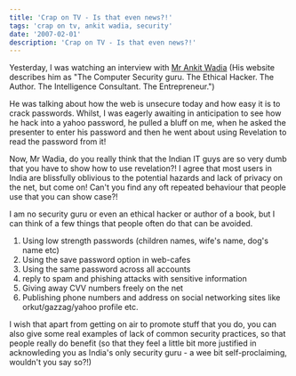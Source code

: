 ```yaml
---
title: 'Crap on TV - Is that even news?!'
tags: 'crap on tv, ankit wadia, security'
date: '2007-02-01'
description: 'Crap on TV - Is that even news?!'
---
```


Yesterday, I was watching an interview with [Mr Ankit Wadia][0] (His website describes him as "The Computer Security guru. The Ethical Hacker. The Author. The Intelligence Consultant. The Entrepreneur.")

He was talking about how the web is unsecure today and how easy it is to crack passwords. Whilst, I was eagerly awaiting in anticipation to see how he hack into a yahoo password, he pulled a bluff on me, when he asked the presenter to enter his password and then he went about using Revelation to read the password from it!

Now, Mr Wadia, do you really think that the Indian IT guys are so very dumb that you have to show how to use revelation?! I agree that most users in India are blissfully oblivious to the potential hazards and lack of privacy on the net, but come on! Can't you find any oft repeated behaviour that people use that you can show case?!

I am no security guru or even an ethical hacker or author of a book, but I can think of a few things that people often do that can be avoided.

1. Using low strength passwords (children names, wife's name, dog's name etc)
2. Using the save password option in web-cafes
3. Using the same password across all accounts
4. reply to spam and phishing attacks with sensitive information
5. Giving away CVV numbers freely on the net
6. Publishing phone numbers and address on social networking sites like orkut/gazzag/yahoo profile etc.

I wish that apart from getting on air to promote stuff that you do, you can also give some real examples of lack of common security practices, so that people really do benefit (so that they feel a little bit more justified in acknowleding you as India's only security guru - a wee bit self-proclaiming, wouldn't you say so?!)



[0]: http://www.hackingmobilephones.com/
